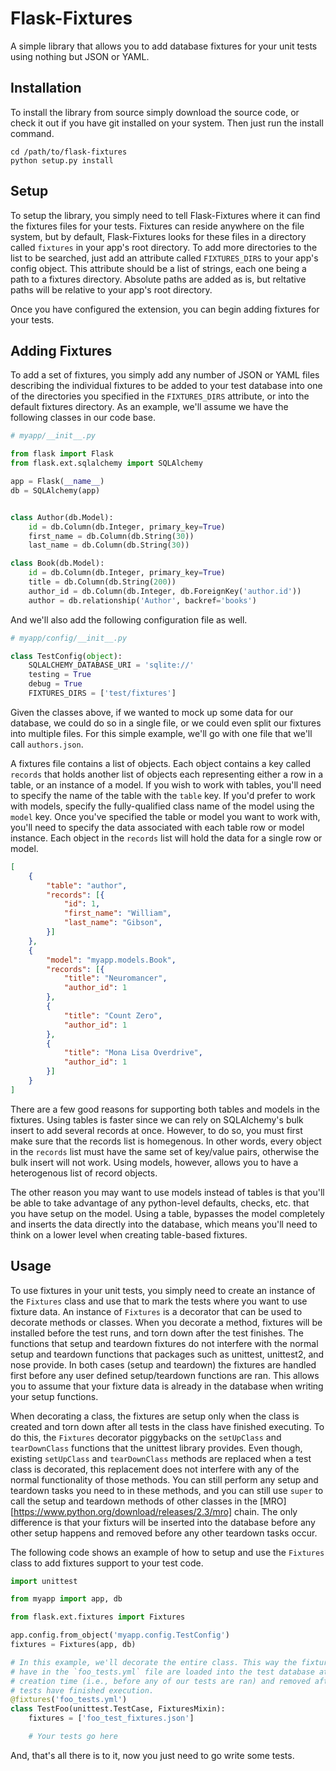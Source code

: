 # Flask-Fixtures

A simple library that allows you to add database fixtures for your unit tests
using nothing but JSON or YAML.

## Installation

To install the library from source simply download the source code, or check
it out if you have git installed on your system. Then just run the install
command.

```
cd /path/to/flask-fixtures
python setup.py install
```

## Setup

To setup the library, you simply need to tell Flask-Fixtures where it can find
the fixtures files for your tests. Fixtures can reside anywhere on the file
system, but by default, Flask-Fixtures looks for these files in a directory
called `fixtures` in your app's root directory. To add more directories to the
list to be searched, just add an attribute called `FIXTURES_DIRS` to your app's
config object. This attribute should be a list of strings, each one being a path
to a fixtures directory. Absolute paths are added as is, but reltative paths
will be relative to your app's root directory.

Once you have configured the extension, you can begin adding fixtures for your
tests.

## Adding Fixtures

To add a set of fixtures, you simply add any number of JSON or YAML files
describing the individual fixtures to be added to your test database into one
of the directories you specified in the `FIXTURES_DIRS` attribute, or into the
default fixtures directory. As an example, we'll assume we have the following
classes in our code base.

```python
# myapp/__init__.py

from flask import Flask
from flask.ext.sqlalchemy import SQLAlchemy

app = Flask(__name__)
db = SQLAlchemy(app)


class Author(db.Model):
    id = db.Column(db.Integer, primary_key=True)
    first_name = db.Column(db.String(30))
    last_name = db.Column(db.String(30))

class Book(db.Model):
    id = db.Column(db.Integer, primary_key=True)
    title = db.Column(db.String(200))
    author_id = db.Column(db.Integer, db.ForeignKey('author.id'))
    author = db.relationship('Author', backref='books')
```

And we'll also add the following configuration file as well.

```python
# myapp/config/__init__.py

class TestConfig(object):
    SQLALCHEMY_DATABASE_URI = 'sqlite://'
    testing = True
    debug = True
    FIXTURES_DIRS = ['test/fixtures']
```

Given the classes above, if we wanted to mock up some data for our database, we
could do so in a single file, or we could even split our fixtures into multiple
files. For this simple example, we'll go with one file that we'll call
`authors.json`.

A fixtures file contains a list of objects. Each object contains a key called
`records` that  holds another list of objects each representing either a row in
a table, or an instance of a model. If you wish to work with tables, you'll need
to specify the name of the table with the `table` key. If you'd prefer to work
with models, specify the fully-qualified class name of the model using the
`model` key. Once you've specified the table or model you want to work with,
you'll need to specify the data associated with each table row or model
instance. Each object in the `records` list will hold the data for a single row
or model.

```json
[
    {
        "table": "author",
        "records": [{
            "id": 1,
            "first_name": "William",
            "last_name": "Gibson",
        }]
    },
    {
        "model": "myapp.models.Book",
        "records": [{
            "title": "Neuromancer",
            "author_id": 1
        },
        {
            "title": "Count Zero",
            "author_id": 1
        },
        {
            "title": "Mona Lisa Overdrive",
            "author_id": 1
        }]
    }
]
```

There are a few good reasons for supporting both tables and models in the
fixtures. Using tables is faster since we can rely on SQLAlchemy's bulk insert
to add several records at once. However, to do so, you must first make sure
that the records list is homegenous. In other words, every object in the
`records` list must have the same set of key/value pairs, otherwise the bulk
insert will not work. Using models, however, allows you to have a heterogenous
list of record objects.

The other reason you may want to use models instead of tables is that you'll
be able to take advantage of any python-level defaults, checks, etc. that you
have setup on the model. Using a table, bypasses the model completely and
inserts the data directly into  the database, which means you'll need to think
on a lower level when creating table-based fixtures.

## Usage

To use fixtures in your unit tests, you simply need to create an instance of the
`Fixtures` class and use that to mark the tests where you want to use fixture
data. An instance of `Fixtures` is a decorator that can be used to decorate
methods or classes. When you decorate a method, fixtures will be installed
before the test runs, and torn down after the test finishes. The functions that
setup and teardown fixtures do not interfere with the normal setup and teardown
functions that packages such as unittest, unittest2, and nose provide. In both
cases (setup and teardown) the fixtures are handled first before any user
defined setup/teardown functions are ran. This allows you to  assume that your
fixture data is already in the database when writing your setup functions.

When decorating a class, the fixtures are setup only when the class is created
and torn down after all tests in the class have finished executing. To do this,
the `Fixtures` decorator piggybacks on the `setUpClass` and `tearDownClass`
functions that the unittest library provides. Even though, existing `setUpClass`
and `tearDownClass` methods are replaced when a test class is decorated, this
replacement does not interfere with any of the normal functionality of those
methods. You can still perform any setup and teardown tasks you need to in these
methods, and you can still use `super` to call the setup and teardown methods of
other classes in the [MRO][https://www.python.org/download/releases/2.3/mro]
chain. The only difference is that your fixturs will be inserted into the
database before any other setup happens and removed before any other teardown
tasks occur.

The following code shows an example of how to setup and use the `Fixtures` class
to add fixtures support to your test code.

```python
import unittest

from myapp import app, db

from flask.ext.fixtures import Fixtures

app.config.from_object('myapp.config.TestConfig')
fixtures = Fixtures(app, db)

# In this example, we'll decorate the entire class. This way the fixtures we
# have in the `foo_tests.yml` file are loaded into the test database at class
# creation time (i.e., before any of our tests are ran) and removed after all
# tests have finished execution.
@fixtures('foo_tests.yml')
class TestFoo(unittest.TestCase, FixturesMixin):
    fixtures = ['foo_test_fixtures.json']

    # Your tests go here
```

And, that's all there is to it, now you just need to go write some tests.
